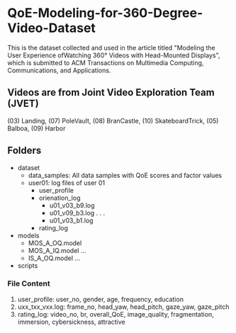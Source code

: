 # QoE-Modeling-for-360-Degree-Video-Dataset
This is the dataset collected and used in the article titled "Modeling the User Experience ofWatching 360° Videos with
Head-Mounted Displays", which is submitted to ACM Transactions on Multimedia Computing, Communications, and Applications.
## Videos are from Joint Video Exploration Team (JVET)
(03) Landing, (07) PoleVault, (08) BranCastle, (10) SkateboardTrick, (05) Balboa, (09) Harbor
## Folders
- dataset
  - data_samples: All data samples with QoE scores and factor values
  - user01: log files of user 01
    - user_profile
    - orienation_log
      - u01_v03_b9.log
      - u01_v09_b3.log
      .
      .
      .
      - u01_v03_b1.log
    - rating_log
- models
  - MOS_A_OQ.model
  - MOS_A_IQ.model
  ...
  - IS_A_OQ.model
  ...
- scripts
### File Content
1. user_profile:
  user_no, gender, age, frequency, education
2. uxx_txx_vxx.log:
  frame_no, head_yaw, head_pitch, gaze_yaw, gaze_pitch
3. rating_log:
  video_no, br, overall_QoE, image_quality, fragmentation, immersion, cybersickness, attractive

